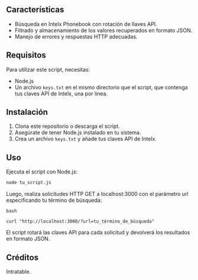## Características

- Búsqueda en Intelx Phonebook con rotación de llaves API.
- Filtrado y almacenamiento de los valores recuperados en formato JSON.
- Manejo de errores y respuestas HTTP adecuadas.

## Requisitos

Para utilizar este script, necesitas:

- Node.js
- Un archivo `keys.txt` en el mismo directorio que el script, que contenga tus claves API de Intelx, una por línea.

## Instalación

1. Clona este repositorio o descarga el script.
2. Asegúrate de tener Node.js instalado en tu sistema.
3. Crea un archivo `keys.txt` y añade tus claves API de Intelx.

## Uso

Ejecuta el script con Node.js:

```bash
node tu_script.js
```

Luego, realiza solicitudes HTTP GET a localhost:3000 
con el parámetro url especificando tu término de búsqueda:
```
bash

curl "http://localhost:3000/?url=tu_término_de_búsqueda"
```

El script rotará las claves API para cada solicitud 
y devolverá los resultados en formato JSON.

## Créditos

 Intratable.
